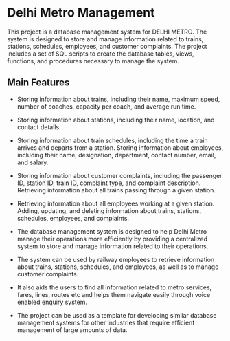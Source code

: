 # Delhi Metro Management

This project is a database management system for DELHI METRO. The system is designed to store and manage information related to trains, stations, schedules, employees, and customer complaints. The project includes a set of SQL scripts to create the database tables, views, functions, and procedures necessary to manage the system.

## Main Features

- Storing information about trains, including their name, maximum speed, number of coaches, capacity per coach, and average run time.

- Storing information about stations, including their name, location, and contact details.

- Storing information about train schedules, including the time a train arrives and departs from a station. Storing information about employees, including their name, designation, department, contact number, email, and salary.

- Storing information about customer complaints, including the passenger ID, station ID, train ID, complaint type, and complaint description. Retrieving information about all trains passing through a given station.

- Retrieving information about all employees working at a given station. Adding, updating, and deleting information about trains, stations, schedules, employees, and complaints.

- The database management system is designed to help Delhi Metro manage their operations more efficiently by providing a centralized system to store and manage information related to their operations.

- The system can be used by railway employees to retrieve information about trains, stations, schedules, and employees, as well as to manage customer complaints.

- It also aids the users to find all information related to metro services, fares, lines, routes etc and helps them navigate easily through voice enabled enquiry system.

- The project can be used as a template for developing similar database management systems for other industries that require efficient management of large amounts of data.
